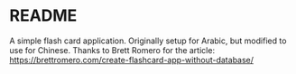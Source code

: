 # README
A simple flash card application. Originally setup for Arabic, but modified to use for Chinese. Thanks to Brett Romero for the article: https://brettromero.com/create-flashcard-app-without-database/
